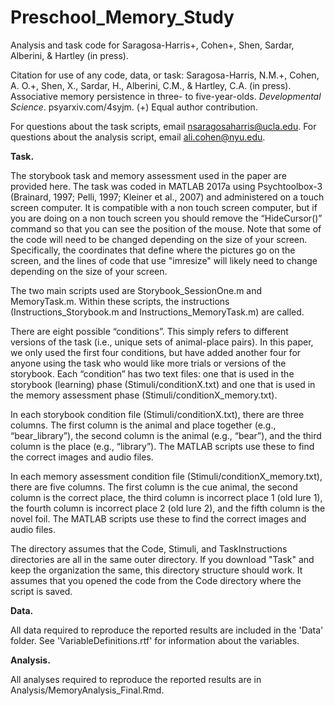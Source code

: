 # Preschool_Memory_Study
Analysis and task code for Saragosa-Harris+, Cohen+, Shen, Sardar, Alberini, & Hartley (in press). 

Citation for use of any code, data, or task: Saragosa-Harris, N.M.+, Cohen, A. O.+, Shen, X., Sardar, H., Alberini, C.M., & Hartley, C.A. (in press). Associative memory persistence in three- to five-year-olds. *Developmental Science*. psyarxiv.com/4syjm. (+) Equal author contribution.

For questions about the task scripts, email nsaragosaharris@ucla.edu. For questions about the analysis script, email ali.cohen@nyu.edu.

**Task.**

The storybook task and memory assessment used in the paper are provided here. The task was coded in MATLAB 2017a using Psychtoolbox-3 (Brainard, 1997; Pelli, 1997; Kleiner et al., 2007) and administered on a touch screen computer. It is compatible with a non touch screen computer, but if you are doing on a non touch screen you should remove the “HideCursor()” command so that you can see the position of the mouse.
Note that some of the code will need to be changed depending on the size of your screen. Specifically, the coordinates that define where the pictures go on the screen, and the lines of code that use "imresize" will likely need to change depending on the size of your screen.

The two main scripts used are Storybook_SessionOne.m and MemoryTask.m. Within these scripts, the instructions (Instructions_Storybook.m and Instructions_MemoryTask.m) are called.

There are eight possible “conditions”. This simply refers to different versions of the task (i.e., unique sets of animal-place pairs). In this paper, we only used the first four conditions, but have added another four for anyone using the task who would like more trials or versions of the storybook. Each “condition” has two text files: one that is used in the storybook (learning) phase (Stimuli/conditionX.txt) and one that is used in the memory assessment phase (Stimuli/conditionX_memory.txt).

In each storybook condition file (Stimuli/conditionX.txt), there are three columns. The first column is the animal and place together (e.g., “bear_library”), the second column is the animal (e.g., “bear”), and the third column is the place (e.g., “library”). The MATLAB scripts use these to find the correct images and audio files.

In each memory assessment condition file (Stimuli/conditionX_memory.txt), there are five columns. The first column is the cue animal, the second column is the correct place, the third column is incorrect place 1 (old lure 1), the fourth column is incorrect place 2 (old lure 2), and the fifth column is the novel foil. The MATLAB scripts use these to find the correct images and audio files.

The directory assumes that the Code, Stimuli, and TaskInstructions directories are all in the same outer directory. If you download "Task" and keep the organization the same, this directory structure should work. It assumes that you opened the code from the Code directory where the script is saved.

**Data.**

All data required to reproduce the reported results are included in the 'Data' folder. See 'VariableDefinitions.rtf' for information about the variables.

**Analysis.**

All analyses required to reproduce the reported results are in Analysis/MemoryAnalysis_Final.Rmd.
